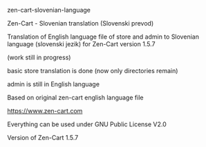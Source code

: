 zen-cart-slovenian-language

Zen-Cart - Slovenian translation (Slovenski prevod)

Translation of English language file of store and admin to Slovenian language (slovenski jezik) for Zen-Cart version 1.5.7

(work still in progress)

basic store translation is done (now only directories remain)

admin is still in English language

Based on original zen-cart english language file

https://www.zen-cart.com

Everything can be used under GNU Public License V2.0

Version of Zen-Cart 1.5.7
